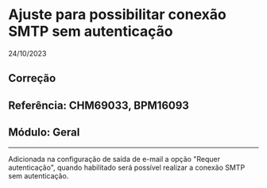 # Ajuste para possibilitar conexão SMTP sem autenticação
24/10/2023
## Correção
## Referência: CHM69033, BPM16093
## Módulo: Geral
***

Adicionada na configuração de saída de e-mail a opção "Requer autenticação", quando habilitado será possível realizar a conexão SMTP sem autenticação.
